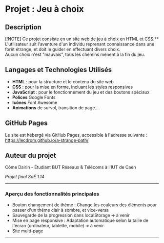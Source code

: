 # Projet : Jeu à choix

## Description
[!NOTE]
Ce projet consiste en un site web de jeu à choix en HTML et CSS.**  
L'utilisateur suit l'aventure d'un individu reprenant connaissance dans une forêt étrange, et doit le guider en effectuant divers choix.  
Aucun choix n'est "mauvais", tous les chemins mènent à la fin du jeu.

## Langages et Technologies Utilisés
- **HTML** : pour la structure et le contenu du site web
- **CSS** : pour la mise en forme, incluant les styles responsives
- **JavaScript** : pour le fonctionnement du jeu et des boutons spéciaux
- **Polices** Google Fonts
- **Icônes** Font Awesome
- **Animations** de survol, transition de page...

## GitHub Pages
Le site est hébergé via GitHub Pages, accessible à l'adresse suivante : https://lecdrom.github.io/a-strange-path/

## Auteur du projet
Côme Dairin - Étudiant BUT Réseaux & Télécoms à l'IUT de Caen

*Projet final SaÉ 1.14*

--------
### Aperçu des fonctionnalités principales
- Bouton changement de thème : Change les couleurs des éléments pour passer d'un thème clair à sombre, et vice-versa
- Sauvegarde de la progression dans localStorage ➔ à venir
- Mise en page responsive : Adaptation automatique selon la taille de l'écran (ordinateur, tablette, mobile) ➔ à venir
- Site multi-page
--------
